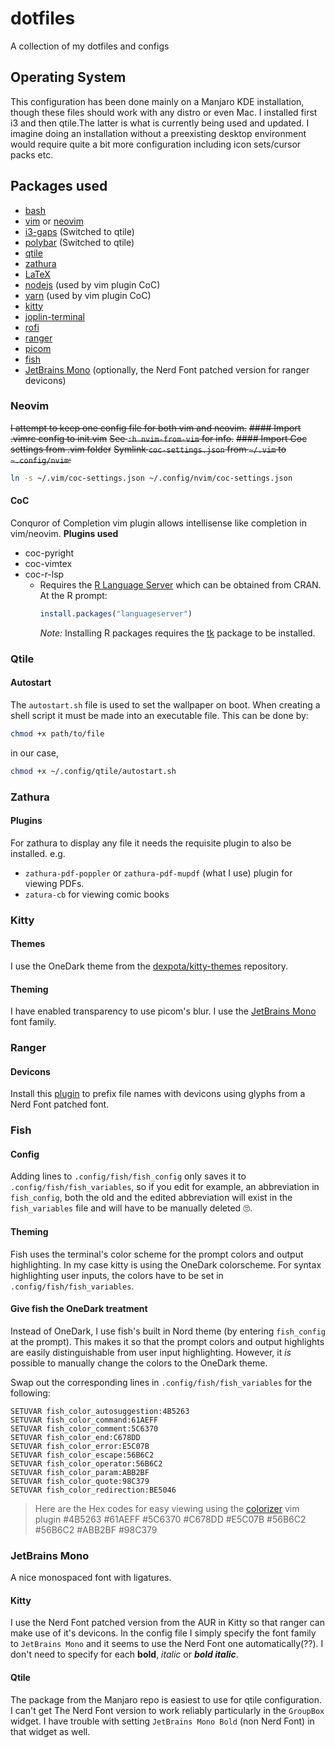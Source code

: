 # dotfiles
A collection of my dotfiles and configs

## Operating System
This configuration has been done mainly on a Manjaro KDE installation, though these files should work with any distro or even Mac. I installed first i3 and then qtile.The latter is what is currently being used and updated. I imagine doing an installation without a preexisting desktop environment would require quite a bit more configuration including icon sets/cursor packs etc.

## Packages used
- [bash](https://www.gnu.org/software/bash/)
- [vim](https://www.vim.org/) or [neovim](https://neovim.io/)
- [i3-gaps](https://github.com/Airblader/i3) (Switched to qtile)
- [polybar](https://polybar.github.io/) (Switched to qtile)
- [qtile](http://www.qtile.org/)
- [zathura](https://pwmt.org/projects/zathura/)
- [LaTeX](https://www.latex-project.org/)
- [nodejs](https://nodejs.org/en/) (used by vim plugin CoC) 
- [yarn](https://yarnpkg.com/) (used by vim plugin CoC) 
- [kitty](https://sw.kovidgoyal.net/kitty/)
- [joplin-terminal](https://joplinapp.org/terminal/)
- [rofi](https://github.com/davatorium/rofi)
- [ranger](https://github.com/ranger/ranger)
- [picom](https://github.com/yshui/picom)
- [fish](https://fishshell.com/)
- [JetBrains Mono](https://www.jetbrains.com/lp/mono/) (optionally, the Nerd Font patched version for ranger devicons)

### Neovim 
~~I attempt to keep one config file for both vim and neovim.~~
~~#### Import .vimrc config to init.vim~~
~~See `:h nvim-from-vim` for info.~~
~~#### Import Coc settings from .vim folder~~
~~Symlink `coc-settings.json` from `~/.vim` to `~.config/nvim`:~~
```bash
ln -s ~/.vim/coc-settings.json ~/.config/nvim/coc-settings.json
```
#### CoC 
Conquror of Completion vim plugin allows intellisense like completion in vim/neovim.
**Plugins used**
- coc-pyright
- coc-vimtex
- coc-r-lsp
	- Requires the [R Language Server](https://github.com/REditorSupport/languageserver) which can be obtained from CRAN. At the R prompt:
		```r
		install.packages("languageserver")
		```
		*Note:* Installing R packages requires the [tk](https://archlinux.org/packages/?name=tk) package to be installed.

### Qtile 
#### Autostart
The `autostart.sh` file is used to set the wallpaper on boot. When creating a shell
script it must be made into an executable file. This can be done by:
```bash
chmod +x path/to/file
```
in our case,
```bash
chmod +x ~/.config/qtile/autostart.sh
```

### Zathura
#### Plugins
For zathura to display any file it needs the requisite plugin to also be installed.
e.g. 
- `zathura-pdf-poppler` or `zathura-pdf-mupdf` (what I use) plugin for viewing PDFs.
- `zatura-cb` for viewing comic books

### Kitty
#### Themes
I use the OneDark theme from the [dexpota/kitty-themes](https://github.com/dexpota/kitty-themes) repository.
#### Theming
I have enabled transparency to use picom's blur. I use the [JetBrains Mono](https://www.jetbrains.com/lp/mono/) font family.

### Ranger
#### Devicons
Install this [plugin](https://github.com/alexanderjeurissen/ranger_devicons) to prefix file names with devicons using glyphs from a Nerd Font patched font.

### Fish
#### Config
Adding lines to `.config/fish/fish_config` only saves it to `.config/fish/fish_variables`, so if you edit for example, an abbreviation in `fish_config`, both the old and the edited abbreviation will exist in the `fish_variables` file and will have to be manually deleted :roll_eyes:.
#### Theming
Fish uses the terminal's color scheme for the prompt colors and output highlighting. In my case kitty is using the OneDark colorscheme.
For syntax highlighting user inputs, the colors have to be set in `.config/fish/fish_variables`.
#### Give fish the OneDark treatment
Instead of OneDark, I use fish's built in Nord theme (by entering `fish_config` at the prompt). This makes it so that the prompt colors and output highlights are easily distinguishable from user input highlighting.
However, it *is* possible to manually change the colors to the OneDark theme.

Swap out the corresponding lines in `.config/fish/fish_variables` for the following:
```config
SETUVAR fish_color_autosuggestion:4B5263
SETUVAR fish_color_command:61AEFF
SETUVAR fish_color_comment:5C6370
SETUVAR fish_color_end:C678DD
SETUVAR fish_color_error:E5C07B
SETUVAR fish_color_escape:56B6C2
SETUVAR fish_color_operator:56B6C2
SETUVAR fish_color_param:ABB2BF
SETUVAR fish_color_quote:98C379
SETUVAR fish_color_redirection:BE5046
```
> Here are the Hex codes for easy viewing using the [colorizer](https://github.com/chrisbra/Colorizer) vim plugin
> #4B5263
> #61AEFF
> #5C6370
> #C678DD
> #E5C07B
> #56B6C2
> #56B6C2
> #ABB2BF
> #98C379

### JetBrains Mono
A nice monospaced font with ligatures.
#### Kitty
I use the Nerd Font patched version from the AUR in Kitty so that ranger can make use of it's devicons. In the config file I simply specify the font family to `JetBrains Mono` and it seems to use the Nerd Font one  automatically(??). I don't need to specify for each **bold**, *italic* or ***bold italic***.
#### Qtile
The package from the Manjaro repo is easiest to use for qtile configuration.
I can't get The Nerd Font version to work reliably particularly in the `GroupBox` widget. I have trouble with setting `JetBrains Mono Bold` (non Nerd Font) in that widget as well.

